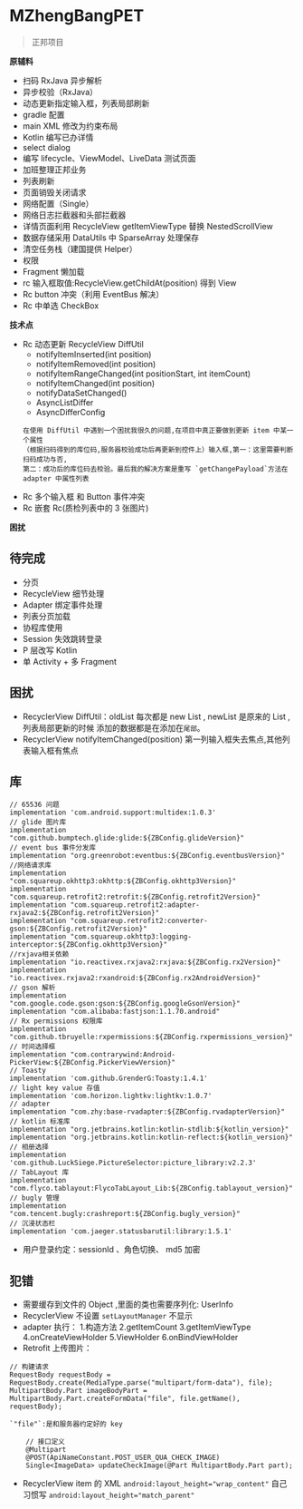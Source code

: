# MZhengBangPET
> 正邦项目

**原辅料**

- 扫码 RxJava 异步解析
- 异步校验（RxJava）
- 动态更新指定输入框，列表局部刷新
- gradle 配置
- main XML 修改为约束布局
- Kotlin 编写已办详情
- select dialog
- 编写 lifecycle、ViewModel、LiveData 测试页面
- 加班整理正邦业务
- 列表刷新
- 页面销毁关闭请求
- 网络配置（Single）
- 网络日志拦截器和头部拦截器
- 详情页面利用 RecycleView  getItemViewType 替换 NestedScrollView
- 数据存储采用 DataUtils 中 SparseArray 处理保存
- 清空任务栈（建国提供 Helper）
- 权限
- Fragment 懒加载
- rc 输入框取值:RecycleView.getChildAt(position) 得到 View
- Rc button 冲突（利用 EventBus 解决）
- Rc 中单选 CheckBox

**技术点**

- Rc 动态更新  RecycleView DiffUtil
  - notifyItemInserted(int position)
  - notifyItemRemoved(int position)
  - notifyItemRangeChanged(int positionStart, int itemCount)
  - notifyItemChanged(int position)
  - notifyDataSetChanged()
  - AsyncListDiffer
  - AsyncDifferConfig
  ```
  在使用 DiffUtil 中遇到一个困扰我很久的问题,在项目中真正要做到更新 item 中某一个属性
  （根据扫码得到的库位码,服务器校验成功后再更新到控件上）输入框,第一：这里需要判断扫码成功与否,
  第二：成功后的库位码去校验。最后我的解决方案是重写 `getChangePayload`方法在 adapter 中属性列表
  ```
- Rc 多个输入框 和 Button 事件冲突
- Rc 嵌套 Rc(质检列表中的 3 张图片)

**困扰**


## 待完成 

- 分页
- RecycleView 细节处理
- Adapter 绑定事件处理
- 列表分页加载
- 协程库使用
- Session 失效跳转登录
- P 层改写 Kotlin
- 单 Activity + 多 Fragment


## 困扰

- RecyclerView DiffUtil：oldList 每次都是 new List , newList 是原来的 List ,列表局部更新的时候
  添加的数据都是在添加在`尾部`。
- RecyclerView notifyItemChanged(position)  第一列输入框失去焦点,其他列表输入框有焦点


## 库

```
// 65536 问题
implementation 'com.android.support:multidex:1.0.3'
// glide 图片库
implementation "com.github.bumptech.glide:glide:${ZBConfig.glideVersion}"
// event bus 事件分发库
implementation "org.greenrobot:eventbus:${ZBConfig.eventbusVersion}"
//网络请求库
implementation "com.squareup.okhttp3:okhttp:${ZBConfig.okhttp3Version}"
implementation "com.squareup.retrofit2:retrofit:${ZBConfig.retrofit2Version}"
implementation "com.squareup.retrofit2:adapter-rxjava2:${ZBConfig.retrofit2Version}"
implementation "com.squareup.retrofit2:converter-gson:${ZBConfig.retrofit2Version}"
implementation "com.squareup.okhttp3:logging-interceptor:${ZBConfig.okhttp3Version}"
//rxjava相关依赖
implementation "io.reactivex.rxjava2:rxjava:${ZBConfig.rx2Version}"
implementation "io.reactivex.rxjava2:rxandroid:${ZBConfig.rx2AndroidVersion}"
// gson 解析
implementation "com.google.code.gson:gson:${ZBConfig.googleGsonVersion}"
implementation "com.alibaba:fastjson:1.1.70.android"
// Rx permissions 权限库
implementation "com.github.tbruyelle:rxpermissions:${ZBConfig.rxpermissions_version}"
// 时间选择框
implementation "com.contrarywind:Android-PickerView:${ZBConfig.PickerViewVersion}"
// Toasty
implementation 'com.github.GrenderG:Toasty:1.4.1'
// light key value 存值
implementation 'com.horizon.lightkv:lightkv:1.0.7'
// adapter
implementation "com.zhy:base-rvadapter:${ZBConfig.rvadapterVersion}"
// kotlin 标准库
implementation "org.jetbrains.kotlin:kotlin-stdlib:${kotlin_version}"
implementation "org.jetbrains.kotlin:kotlin-reflect:${kotlin_version}"
// 相册选择
implementation 'com.github.LuckSiege.PictureSelector:picture_library:v2.2.3'
// TabLayout 库
implementation "com.flyco.tablayout:FlycoTabLayout_Lib:${ZBConfig.tablayout_version}"
// bugly 管理
implementation "com.tencent.bugly:crashreport:${ZBConfig.bugly_version}"
// 沉浸状态栏
implementation 'com.jaeger.statusbarutil:library:1.5.1'
```


- 用户登录约定：sessionId  、角色切换、 md5 加密

## 犯错

- 需要缓存到文件的 Object ,里面的类也需要序列化: UserInfo
- RecyclerView 不设置 `setLayoutManager` 不显示
- adapter 执行：
  1.构造方法
  2.getItemCount
  3.getItemViewType
  4.onCreateViewHolder
  5.ViewHolder
  6.onBindViewHolder
- Retrofit 上传图片：
```
// 构建请求
RequestBody requestBody = RequestBody.create(MediaType.parse("multipart/form-data"), file);
MultipartBody.Part imageBodyPart = MultipartBody.Part.createFormData("file", file.getName(), requestBody);

`"file"`:是和服务器约定好的 key

    // 接口定义
    @Multipart
    @POST(ApiNameConstant.POST_USER_QUA_CHECK_IMAGE)
    Single<ImageData> updateCheckImage(@Part MultipartBody.Part part);

```
- RecyclerView item 的 XML `android:layout_height="wrap_content"` 自己习惯写 `android:layout_height="match_parent"`